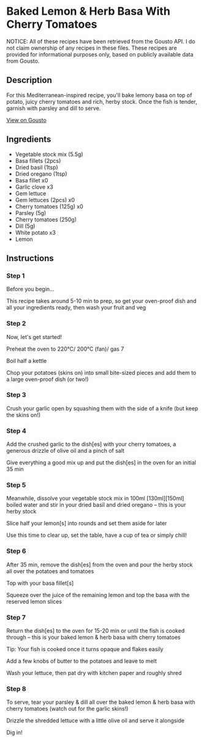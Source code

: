 # Baked Lemon & Herb Basa With Cherry Tomatoes

NOTICE: All of these recipes have been retrieved from the Gousto API. I do not claim ownership of any recipes in these files. These recipes are provided for informational purposes only, based on publicly available data from Gousto.

## Description

For this Mediterranean-inspired recipe, you'll bake lemony basa on top of potato, juicy cherry tomatoes and rich, herby stock. Once the fish is tender, garnish with parsley and dill to serve. 

[View on Gousto](https://www.gousto.co.uk/recipes/cookbook/baked-lemon-herb-fish-with-cherry-tomatoes)

## Ingredients

- Vegetable stock mix (5.5g)
- Basa fillets (2pcs)
- Dried basil (1tsp)
- Dried oregano (1tsp)
- Basa fillet x0
- Garlic clove x3
- Gem lettuce
- Gem lettuces (2pcs) x0
- Cherry tomatoes (125g) x0
- Parsley (5g)
- Cherry tomatoes (250g)
- Dill (5g)
- White potato x3
- Lemon

## Instructions


### Step 1

Before you begin...

This recipe takes around 5-10 min to prep, so get your oven-proof dish and all your ingredients ready, then wash your fruit and veg


### Step 2

Now, let's get started!

Preheat the oven to 220°C/ 200°C (fan)/ gas 7

Boil half a kettle

Chop your potatoes (skins on) into small bite-sized pieces and add them to a large oven-proof dish (or two!)


### Step 3

Crush your garlic open by squashing them with the side of a knife (but keep the skins on!)


### Step 4

Add the crushed garlic to the dish[es] with your cherry tomatoes, a generous drizzle of olive oil and a pinch of salt

Give everything a good mix up and put the dish[es] in the oven for an initial 35 min


### Step 5

Meanwhile, dissolve your vegetable stock mix in 100ml <span class="text-purple">[130ml]</span><span class="text-danger">[150ml]</span> boiled water and stir in your dried basil and dried oregano – this is your herby stock

Slice half your lemon[s] into rounds and set them aside for later

Use this time to clear up, set the table, have a cup of tea or simply chill!


### Step 6

After 35 min, remove the dish[es] from the oven and pour the herby stock all over the potatoes and tomatoes

Top with your basa fillet[s]

Squeeze over the juice of the remaining lemon and top the basa with the reserved lemon slices


### Step 7

Return the dish[es] to the oven for 15-20 min or until the fish is cooked through – this is your baked lemon & herb basa with cherry tomatoes

Tip: Your fish is cooked once it turns opaque and flakes easily

Add a few knobs of butter to the potatoes and leave to melt

Wash your lettuce, then pat dry with kitchen paper and roughly shred

### Step 8

To serve, tear your parsley & dill all over the baked lemon & herb basa with cherry tomatoes (watch out for the garlic skins!)

Drizzle the shredded lettuce with a little olive oil and serve it alongside

Dig in!

